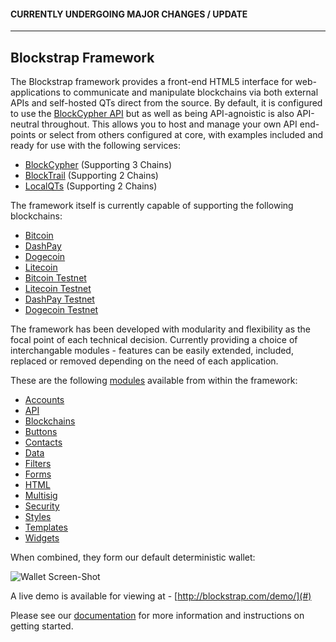 #### CURRENTLY UNDERGOING MAJOR CHANGES / UPDATE
------------------------------------------------

## Blockstrap Framework

The Blockstrap framework provides a front-end HTML5 interface for web-applications to communicate and manipulate blockchains via both external APIs and self-hosted QTs direct from the source. By default, it is configured to use the [BlockCypher API](../api/) but as well as being API-agnoistic is also API-neutral throughout. This allows you to host and manage your own API end-points or select from others configured at core, with examples included and ready for use with the following services:

* [BlockCypher](http://blockcypher.com) (Supporting 3 Chains)
* [BlockTrail](http://blockcypher.com) (Supporting 2 Chains)
* [LocalQTs](#) (Supporting 2 Chains)

The framework itself is currently capable of supporting the following blockchains:

* [Bitcoin](#)
* [DashPay](#)
* [Dogecoin](#)
* [Litecoin](#)
* [Bitcoin Testnet](#)
* [Litecoin Testnet](#)
* [DashPay Testnet](#)
* [Dogecoin Testnet](#)

The framework has been developed with modularity and flexibility as the focal point of each technical decision. Currently providing a choice of interchangable modules - features can be easily extended, included, replaced or removed depending on the need of each application.

These are the following [modules](modules/) available from within the framework:

* [Accounts](http://docs.blockstrap.com/en/framework/modules/accounts/)
* [API](http://docs.blockstrap.com/en/framework/modules/api/)
* [Blockchains](http://docs.blockstrap.com/en/framework/modules/blockchains/)
* [Buttons](http://docs.blockstrap.com/en/framework/modules/buttons/)
* [Contacts](http://docs.blockstrap.com/en/framework/modules/contacts/)
* [Data](http://docs.blockstrap.com/en/framework/modules/data/)
* [Filters](http://docs.blockstrap.com/en/framework/modules/filters/)
* [Forms](http://docs.blockstrap.com/en/framework/modules/forms/)
* [HTML](http://docs.blockstrap.com/en/framework/modules/html/)
* [Multisig](http://docs.blockstrap.com/en/framework/modules/multisig/)
* [Security](http://docs.blockstrap.com/en/framework/modules/security/)
* [Styles](http://docs.blockstrap.com/en/framework/modules/styles/)
* [Templates](http://docs.blockstrap.com/en/framework/modules/templates/)
* [Widgets](http://docs.blockstrap.com/en/framework/modules/widgets/)

When combined, they form our default deterministic wallet:

![Wallet Screen-Shot](https://raw.githubusercontent.com/blockstrap/docs/master/_libs/img/docs/applications/wallet/setup.jpg)

A live demo is available for viewing at - [http://blockstrap.com/demo/](#)

Please see our [documentation](#) for more information and instructions on getting started.